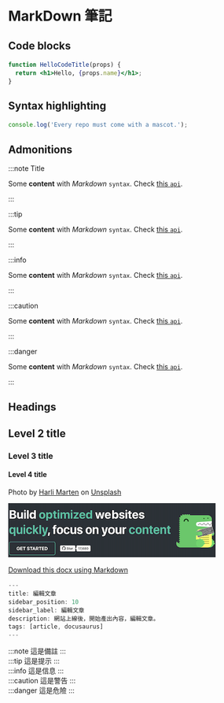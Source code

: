 
#  MarkDown 筆記

## Code blocks

```jsx title="/src/components/HelloCodeTitle.js"
function HelloCodeTitle(props) {
  return <h1>Hello, {props.name}</h1>;
}
```

## Syntax highlighting

```js
console.log('Every repo must come with a mascot.');
```


## Admonitions

:::note Title

Some **content** with _Markdown_ `syntax`. Check [this `api`](#).

:::

:::tip

Some **content** with _Markdown_ `syntax`. Check [this `api`](#).

:::

:::info

Some **content** with _Markdown_ `syntax`. Check [this `api`](#).

:::

:::caution

Some **content** with _Markdown_ `syntax`. Check [this `api`](#).

:::

:::danger

Some **content** with _Markdown_ `syntax`. Check [this `api`](#).

:::


## Headings  

## Level 2 title

### Level 3 title

#### Level 4 title



Photo by <a href="https://unsplash.com/@harlimarten?utm_source=unsplash&utm_medium=referral&utm_content=creditCopyText">Harli  Marten</a> on <a href="https://unsplash.com/s/photos/sea?orientation=landscape&license=free&utm_source=unsplash&utm_medium=referral&utm_content=creditCopyText">Unsplash</a>
  
![Example banner](./../assets/docusaurus-asset-example-banner.png) 

[Download this docx using Markdown](./../assets/docusaurus-asset-example.docx)


```javascript title="實際模樣" showLineNumbers {2,4-5}
---
title: 編輯文章
sidebar_position: 10
sidebar_label: 編輯文章
description: 網站上線後，開始產出內容，編輯文章。
tags: [article, docusaurus]
---
```


:::note
這是備註
:::  
:::tip
這是提示
:::  
:::info
這是信息
:::  
:::caution
這是警告
:::  
:::danger
這是危險
:::

